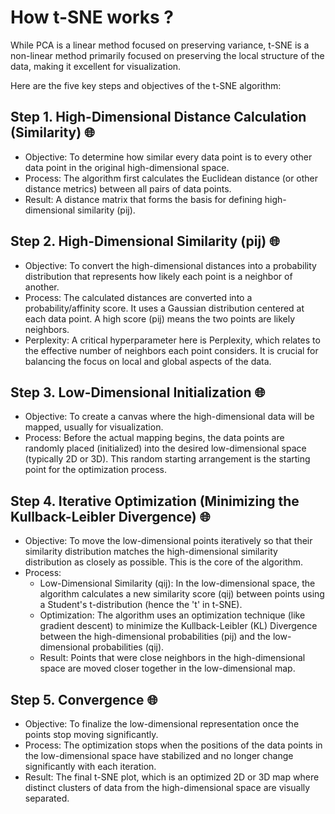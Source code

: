 # How t-SNE works ?

While PCA is a linear method focused on preserving variance, t-SNE is a non-linear method primarily focused on preserving the local structure of the data, making it excellent for visualization.

Here are the five key steps and objectives of the t-SNE algorithm:

## Step 1. High-Dimensional Distance Calculation (Similarity) 🌐

* Objective: To determine how similar every data point is to every other data point in the original high-dimensional space.
* Process: The algorithm first calculates the Euclidean distance (or other distance metrics) between all pairs of data points.
* Result: A distance matrix that forms the basis for defining high-dimensional similarity (pij).

## Step 2. High-Dimensional Similarity (pij) 🌐

* Objective: To convert the high-dimensional distances into a probability distribution that represents how likely each point is a neighbor of another.
* Process: The calculated distances are converted into a probability/affinity score. It uses a Gaussian distribution centered at each data point. A high score (pij) means the two points are likely neighbors.
* Perplexity: A critical hyperparameter here is Perplexity, which relates to the effective number of neighbors each point considers. It is crucial for balancing the focus on local and global aspects of the data.

## Step 3. Low-Dimensional Initialization 🌐

* Objective: To create a canvas where the high-dimensional data will be mapped, usually for visualization.
* Process: Before the actual mapping begins, the data points are randomly placed (initialized) into the desired low-dimensional space (typically 2D or 3D). This random starting arrangement is the starting point for the optimization process.

## Step 4. Iterative Optimization (Minimizing the Kullback-Leibler Divergence) 🌐

* Objective: To move the low-dimensional points iteratively so that their similarity distribution matches the high-dimensional similarity distribution as closely as possible. This is the core of the algorithm.
* Process:
  * Low-Dimensional Similarity (qij): In the low-dimensional space, the algorithm calculates a new similarity score (qij) between points using a Student's t-distribution (hence the 't' in t-SNE).
  * Optimization: The algorithm uses an optimization technique (like gradient descent) to minimize the Kullback-Leibler (KL) Divergence between the high-dimensional probabilities (pij) and the low-dimensional probabilities (qij).
  * Result: Points that were close neighbors in the high-dimensional space are moved closer together in the low-dimensional map.

## Step 5. Convergence 🌐

* Objective: To finalize the low-dimensional representation once the points stop moving significantly.
* Process: The optimization stops when the positions of the data points in the low-dimensional space have stabilized and no longer change significantly with each iteration.
* Result: The final t-SNE plot, which is an optimized 2D or 3D map where distinct clusters of data from the high-dimensional space are visually separated.
